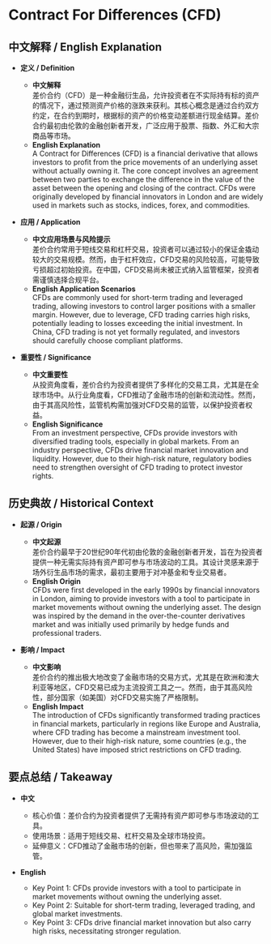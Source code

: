 # Contract For Differences (CFD)

## 中文解释 / English Explanation

* **定义 / Definition**  
  - **中文解释**  
    差价合约（CFD）是一种金融衍生品，允许投资者在不实际持有标的资产的情况下，通过预测资产价格的涨跌来获利。其核心概念是通过合约双方约定，在合约到期时，根据标的资产的价格变动差额进行现金结算。差价合约最初由伦敦的金融创新者开发，广泛应用于股票、指数、外汇和大宗商品等市场。  
  - **English Explanation**  
    A Contract for Differences (CFD) is a financial derivative that allows investors to profit from the price movements of an underlying asset without actually owning it. The core concept involves an agreement between two parties to exchange the difference in the value of the asset between the opening and closing of the contract. CFDs were originally developed by financial innovators in London and are widely used in markets such as stocks, indices, forex, and commodities.

* **应用 / Application**  
  - **中文应用场景与风险提示**  
    差价合约常用于短线交易和杠杆交易，投资者可以通过较小的保证金撬动较大的交易规模。然而，由于杠杆效应，CFD交易的风险较高，可能导致亏损超过初始投资。在中国，CFD交易尚未被正式纳入监管框架，投资者需谨慎选择合规平台。  
  - **English Application Scenarios**  
    CFDs are commonly used for short-term trading and leveraged trading, allowing investors to control larger positions with a smaller margin. However, due to leverage, CFD trading carries high risks, potentially leading to losses exceeding the initial investment. In China, CFD trading is not yet formally regulated, and investors should carefully choose compliant platforms.

* **重要性 / Significance**  
  - **中文重要性**  
    从投资角度看，差价合约为投资者提供了多样化的交易工具，尤其是在全球市场中。从行业角度看，CFD推动了金融市场的创新和流动性。然而，由于其高风险性，监管机构需加强对CFD交易的监管，以保护投资者权益。  
  - **English Significance**  
    From an investment perspective, CFDs provide investors with diversified trading tools, especially in global markets. From an industry perspective, CFDs drive financial market innovation and liquidity. However, due to their high-risk nature, regulatory bodies need to strengthen oversight of CFD trading to protect investor rights.

## 历史典故 / Historical Context

* **起源 / Origin**  
  - **中文起源**  
    差价合约最早于20世纪90年代初由伦敦的金融创新者开发，旨在为投资者提供一种无需实际持有资产即可参与市场波动的工具。其设计灵感来源于场外衍生品市场的需求，最初主要用于对冲基金和专业交易者。  
  - **English Origin**  
    CFDs were first developed in the early 1990s by financial innovators in London, aiming to provide investors with a tool to participate in market movements without owning the underlying asset. The design was inspired by the demand in the over-the-counter derivatives market and was initially used primarily by hedge funds and professional traders.

* **影响 / Impact**  
  - **中文影响**  
    差价合约的推出极大地改变了金融市场的交易方式，尤其是在欧洲和澳大利亚等地区，CFD交易已成为主流投资工具之一。然而，由于其高风险性，部分国家（如美国）对CFD交易实施了严格限制。  
  - **English Impact**  
    The introduction of CFDs significantly transformed trading practices in financial markets, particularly in regions like Europe and Australia, where CFD trading has become a mainstream investment tool. However, due to their high-risk nature, some countries (e.g., the United States) have imposed strict restrictions on CFD trading.

## 要点总结 / Takeaway

* **中文**  
  - 核心价值：差价合约为投资者提供了无需持有资产即可参与市场波动的工具。  
  - 使用场景：适用于短线交易、杠杆交易及全球市场投资。  
  - 延伸意义：CFD推动了金融市场的创新，但也带来了高风险，需加强监管。  

* **English**  
  - Key Point 1: CFDs provide investors with a tool to participate in market movements without owning the underlying asset.  
  - Key Point 2: Suitable for short-term trading, leveraged trading, and global market investments.  
  - Key Point 3: CFDs drive financial market innovation but also carry high risks, necessitating stronger regulation.